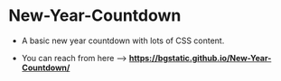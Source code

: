 # New-Year-Countdown

* A basic new year countdown with lots of CSS content.

* You can reach from here --> **https://bgstatic.github.io/New-Year-Countdown/**
